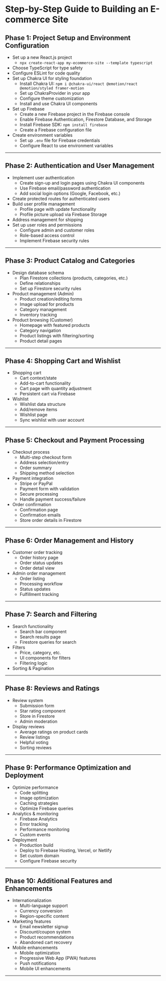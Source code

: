 # Step-by-Step Guide to Building an E-commerce Site


## Phase 1: Project Setup and Environment Configuration

- Set up a new React.js project  
  - `npx create-react-app my-ecommerce-site --template typescript`
- Choose TypeScript for type safety
- Configure ESLint for code quality
- Set up Chakra UI for styling foundation
  - Install Chakra UI: `npm i @chakra-ui/react @emotion/react @emotion/styled framer-motion`
  - Set up ChakraProvider in your app
  - Configure theme customization
  - Install and use Chakra UI components
- Set up Firebase  
  - Create a new Firebase project in the Firebase console  
  - Enable Firebase Authentication, Firestore Database, and Storage  
  - Install Firebase SDK: `npm install firebase`  
  - Create a Firebase configuration file  
- Create environment variables  
  - Set up `.env` file for Firebase credentials  
  - Configure React to use environment variables

---

## Phase 2: Authentication and User Management

- Implement user authentication  
  - Create sign-up and login pages using Chakra UI components  
  - Use Firebase email/password authentication  
  - Add social login options (Google, Facebook, etc.)  
- Create protected routes for authenticated users  
- Build user profile management  
  - Profile page with update functionality  
  - Profile picture upload via Firebase Storage  
- Address management for shipping  
- Set up user roles and permissions  
  - Configure admin and customer roles  
  - Role-based access control  
  - Implement Firebase security rules

---

## Phase 3: Product Catalog and Categories

- Design database schema  
  - Plan Firestore collections (products, categories, etc.)  
  - Define relationships  
  - Set up Firestore security rules  
- Product management (Admin)  
  - Product creation/editing forms  
  - Image upload for products  
  - Category management  
  - Inventory tracking  
- Product browsing (Customer)  
  - Homepage with featured products  
  - Category navigation  
  - Product listings with filtering/sorting  
  - Product detail pages

---

## Phase 4: Shopping Cart and Wishlist

- Shopping cart  
  - Cart context/state  
  - Add-to-cart functionality  
  - Cart page with quantity adjustment  
  - Persistent cart via Firebase  
- Wishlist  
  - Wishlist data structure  
  - Add/remove items  
  - Wishlist page  
  - Sync wishlist with user account

---

## Phase 5: Checkout and Payment Processing

- Checkout process  
  - Multi-step checkout form  
  - Address selection/entry  
  - Order summary  
  - Shipping method selection  
- Payment integration  
  - Stripe or PayPal  
  - Payment form with validation  
  - Secure processing  
  - Handle payment success/failure  
- Order confirmation  
  - Confirmation page  
  - Confirmation emails  
  - Store order details in Firestore

---

## Phase 6: Order Management and History

- Customer order tracking  
  - Order history page  
  - Order status updates  
  - Order detail view  
- Admin order management  
  - Order listing  
  - Processing workflow  
  - Status updates  
  - Fulfillment tracking

---

## Phase 7: Search and Filtering

- Search functionality  
  - Search bar component  
  - Search results page  
  - Firestore queries for search  
- Filters  
  - Price, category, etc.  
  - UI components for filters  
  - Filtering logic  
- Sorting & Pagination

---

## Phase 8: Reviews and Ratings

- Review system  
  - Submission form  
  - Star rating component  
  - Store in Firestore  
  - Admin moderation  
- Display reviews  
  - Average ratings on product cards  
  - Review listings  
  - Helpful voting  
  - Sorting reviews

---

## Phase 9: Performance Optimization and Deployment

- Optimize performance  
  - Code splitting  
  - Image optimization  
  - Caching strategies  
  - Optimize Firebase queries  
- Analytics & monitoring  
  - Firebase Analytics  
  - Error tracking  
  - Performance monitoring  
  - Custom events  
- Deployment  
  - Production build  
  - Deploy to Firebase Hosting, Vercel, or Netlify  
  - Set custom domain  
  - Configure Firebase security

---

## Phase 10: Additional Features and Enhancements

- Internationalization  
  - Multi-language support  
  - Currency conversion  
  - Region-specific content  
- Marketing features  
  - Email newsletter signup  
  - Discount/coupon system  
  - Product recommendations  
  - Abandoned cart recovery  
- Mobile enhancements  
  - Mobile optimization  
  - Progressive Web App (PWA) features  
  - Push notifications  
  - Mobile UI enhancements

---

 
